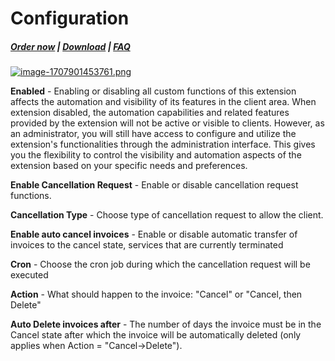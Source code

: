 # Configuration

#####  [Order now](https://puqcloud.com/whmcs-addon-puq-customization.php) | [Download](https://download.puqcloud.com/WHMCS/addons/PUQ-Customization/) | [FAQ](https://faq.puqcloud.com/)

[![image-1707901453761.png](https://doc.puq.info/uploads/images/gallery/2024-02/scaled-1680-/image-1707901453761.png)](https://doc.puq.info/uploads/images/gallery/2024-02/image-1707901453761.png)

**Enabled** - Enabling or disabling all custom functions of this extension affects the automation and visibility of its features in the client area. When extension disabled, the automation capabilities and related features provided by the extension will not be active or visible to clients. However, as an administrator, you will still have access to configure and utilize the extension's functionalities through the administration interface. This gives you the flexibility to control the visibility and automation aspects of the extension based on your specific needs and preferences.

**Enable Cancellation Request** - Enable or disable cancellation request functions.

**Cancellation Type** - Choose type of cancellation request to allow the client.

**Enable auto cancel invoices** - Enable or disable automatic transfer of invoices to the cancel state, services that are currently terminated

**Cron** - Choose the cron job during which the cancellation request will be executed

**Action** - What should happen to the invoice: "Cancel" or "Cancel, then Delete"

**Auto Delete invoices after** - The number of days the invoice must be in the Cancel state after which the invoice will be automatically deleted (only applies when Action = "Cancel-&gt;Delete").